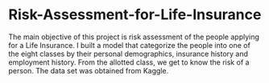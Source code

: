 # Risk-Assessment-for-Life-Insurance
The main objective of this project is risk assessment of the people applying for a Life Insurance. 
I built a model that categorize the people into one of the eight classes by their personal demographics,
insurance history and employment history. From the allotted class, we get to know the risk of a person. 
The data set was obtained from Kaggle.
